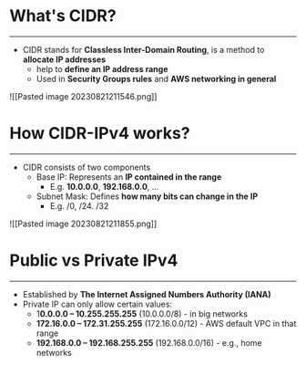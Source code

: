 # What's CIDR?
---

* CIDR stands for **Classless Inter-Domain Routing**, is a method to **allocate IP addresses**
	* help to **define an IP address range**
	* Used in **Security Groups rules** and **AWS networking in general**

![[Pasted image 20230821211546.png]]

# How CIDR-IPv4 works?
---

* CIDR consists of two components
	* Base IP: Represents an **IP contained in the range**
		* E.g. **10.0.0.0**, **192.168.0.0**, …
	* Subnet Mask: Defines **how many bits can change in the IP**
		* E.g. /0, /24. /32

![[Pasted image 20230821211855.png]]

# Public vs Private IPv4
---

* Established by **The Internet Assigned Numbers Authority (IANA)**
* Private IP can only allow certain values: 
	* 1**0.0.0.0 – 10.255.255.255** (10.0.0.0/8) - in big networks 
	* **172.16.0.0 – 172.31.255.255** (172.16.0.0/12) - AWS default VPC in that range 
	* **192.168.0.0 – 192.168.255.255** (192.168.0.0/16) - e.g., home networks